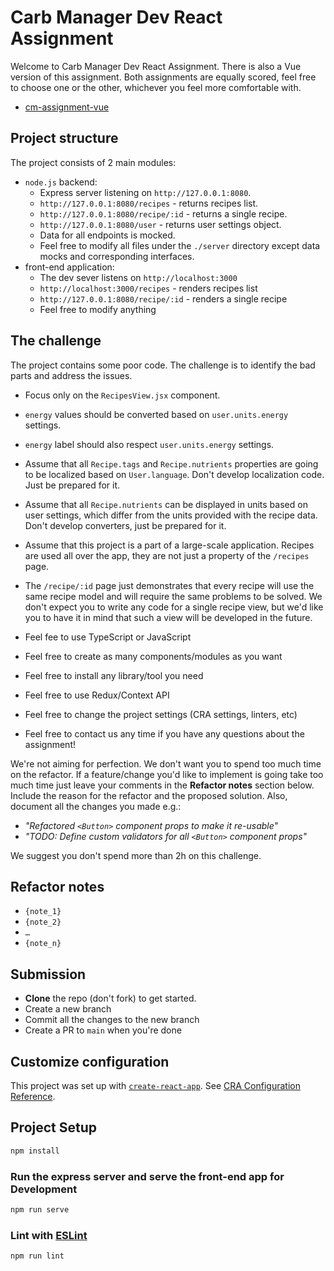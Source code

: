 # Carb Manager Dev React Assignment

Welcome to Carb Manager Dev React Assignment.
There is also a Vue version of this assignment.  Both assignments are equally scored, feel free to choose one or the other, whichever you feel more comfortable with.
- [cm-assignment-vue](https://github.com/carb-manager/cm-assignment-vue)

## Project structure

The project consists of 2 main modules:
- `node.js` backend:
    - Express server listening on `http://127.0.0.1:8080`.
    - `http://127.0.0.1:8080/recipes` - returns recipes list.
    - `http://127.0.0.1:8080/recipe/:id` - returns a single recipe.
    - `http://127.0.0.1:8080/user` - returns user settings object.
    - Data for all endpoints is mocked.
    - Feel free to modify all files under the `./server` directory except data mocks and corresponding interfaces.
- front-end application:
    - The dev sever listens on `http://localhost:3000`
    - `http://localhost:3000/recipes` - renders recipes list
    - `http://127.0.0.1:8080/recipe/:id` - renders a single recipe
    - Feel free to modify anything

## The challenge

The project contains some poor code. The challenge is to identify the bad parts and address the issues.

- Focus only on the `RecipesView.jsx` component.
- `energy` values should be converted based on `user.units.energy` settings.
- `energy` label should also respect `user.units.energy` settings.
- Assume that all `Recipe.tags` and `Recipe.nutrients` properties are going to be localized based on `User.language`. Don't develop localization code. Just be prepared for it.
- Assume that all `Recipe.nutrients` can be displayed in units based on user settings, which differ from the units provided with the recipe data. Don't develop converters, just be prepared for it.
- Assume that this project is a part of a large-scale application. Recipes are used all over the app, they are not just a property of the `/recipes` page.

- The `/recipe/:id` page just demonstrates that every recipe will use the same recipe model and will require the same problems to be solved.
  We don't expect you to write any code for a single recipe view, but we'd like you to have it in mind that such a view will be developed in the future.
- Feel fee to use TypeScript or JavaScript
- Feel free to create as many components/modules as you want
- Feel free to install any library/tool you need
- Feel free to use Redux/Context API
- Feel free to change the project settings (CRA settings, linters, etc)
- Feel free to contact us any time if you have any questions about the assignment!

We're not aiming for perfection. We don't want you to spend too much time on the refactor.
If a feature/change you'd like to implement is going take too much time just leave your comments in the **Refactor notes** section below.
Include the reason for the refactor and the proposed solution. Also, document all the changes you made e.g.:

- *"Refactored `<Button>` component props to make it re-usable"*
- *"TODO: Define custom validators for all `<Button>` component props"*

We suggest you don't spend more than 2h on this challenge.

## Refactor notes

- `{note_1}`
- `{note_2}`
- `…`
- `{note_n}`

## Submission

- **Clone** the repo (don't fork) to get started.
- Create a new branch
- Commit all the changes to the new branch
- Create a PR to `main` when you're done

## Customize configuration

This project was set up with [`create-react-app`](https://create-react-app.dev/).
See [CRA Configuration Reference](https://create-react-app.dev/docs/getting-started/).

## Project Setup

```sh
npm install
```

### Run the express server and serve the front-end app for Development

```sh
npm run serve
```

### Lint with [ESLint](https://eslint.org/)

```sh
npm run lint
```
